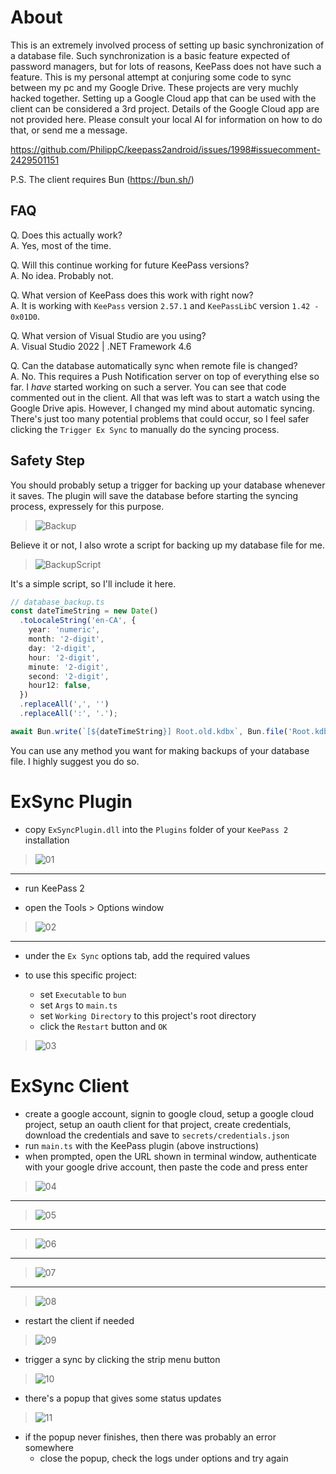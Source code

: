 # About

This is an extremely involved process of setting up basic synchronization of a database file. Such synchronization is a basic feature expected of password managers, but for lots of reasons, KeePass does not have such a feature. This is my personal attempt at conjuring some code to sync between my pc and my Google Drive. These projects are very muchly hacked together. Setting up a Google Cloud app that can be used with the client can be considered a 3rd project. Details of the Google Cloud app are not provided here. Please consult your local AI for information on how to do that, or send me a message.

https://github.com/PhilippC/keepass2android/issues/1998#issuecomment-2429501151

P.S. The client requires Bun (https://bun.sh/)

## FAQ

Q. Does this actually work?  
A. Yes, most of the time.

Q. Will this continue working for future KeePass versions?  
A. No idea. Probably not.

Q. What version of KeePass does this work with right now?  
A. It is working with `KeePass` version `2.57.1` and `KeePassLibC` version `1.42 - 0x01D0`.

Q. What version of Visual Studio are you using?  
A. Visual Studio 2022 | .NET Framework 4.6

Q. Can the database automatically sync when remote file is changed?  
A. No. This requires a Push Notification server on top of everything else so far. I _have_ started working on such a server. You can see that code commented out in the client. All that was left was to start a watch using the Google Drive apis. However, I changed my mind about automatic syncing. There's just too many potential problems that could occur, so I feel safer clicking the `Trigger Ex Sync` to manually do the syncing process.

## Safety Step

You should probably setup a trigger for backing up your database whenever it saves. The plugin will save the database before starting the syncing process, expressely for this purpose.

> ![Backup](<Picture Guide/Backup.png>)

Believe it or not, I also wrote a script for backing up my database file for me.

> ![BackupScript](<Picture Guide/BackupScript.png>)

It's a simple script, so I'll include it here.

```ts
// database_backup.ts
const dateTimeString = new Date()
  .toLocaleString('en-CA', {
    year: 'numeric',
    month: '2-digit',
    day: '2-digit',
    hour: '2-digit',
    minute: '2-digit',
    second: '2-digit',
    hour12: false,
  })
  .replaceAll(',', '')
  .replaceAll(':', '.');

await Bun.write(`[${dateTimeString}] Root.old.kdbx`, Bun.file('Root.kdbx'));
```

You can use any method you want for making backups of your database file. I highly suggest you do so.

# ExSync Plugin

- copy `ExSyncPlugin.dll` into the `Plugins` folder of your `KeePass 2` installation

> ![01](<Picture Guide/01.png>)

---

- run KeePass 2

- open the Tools > Options window

> ![02](<Picture Guide/02.png>)

---

- under the `Ex Sync` options tab, add the required values
- to use this specific project:

  - set `Executable` to `bun`
  - set `Args` to `main.ts`
  - set `Working Directory` to this project's root directory
  - click the `Restart` button and `OK`

> ![03](<Picture Guide/03.png>)

# ExSync Client

- create a google account, signin to google cloud, setup a google cloud project, setup an oauth client for that project, create credentials, download the credentials and save to `secrets/credentials.json`
- run `main.ts` with the KeePass plugin (above instructions)
- when prompted, open the URL shown in terminal window, authenticate with your google drive account, then paste the code and press enter

> ![04](<Picture Guide/04.png>)

---

> ![05](<Picture Guide/05.png>)

---

> ![06](<Picture Guide/06.png>)

---

> ![07](<Picture Guide/07.png>)

---

> ![08](<Picture Guide/08.png>)

- restart the client if needed

> ![09](<Picture Guide/09.png>)

- trigger a sync by clicking the strip menu button

> ![10](<Picture Guide/10.png>)

- there's a popup that gives some status updates

> ![11](<Picture Guide/11.png>)

- if the popup never finishes, then there was probably an error somewhere
  - close the popup, check the logs under options and try again
